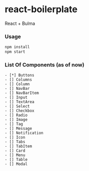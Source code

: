 # react-boilerplate

React + Bulma

### Usage
```sh
npm install
npm start
```

### List Of Components (as of now)
	- [*] Buttons 
	- [] Columns
	- [] Column
	- [] NavBar
	- [] NavBarItem
	- [] Input
	- [] TextArea
	- [] Select
	- [] Checkbox
	- [] Radio
	- [] Image
	- [] Tag
	- [] Message
	- [] Notification
	- [] Icon
	- [] Tabs
	- [] TabItem
	- [] Card
	- [] Menu
	- [] Table
	- [] Modal


